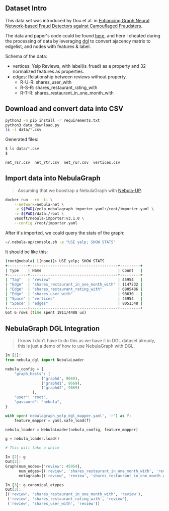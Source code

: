 ## Dataset Intro

This data set was introduced by Dou et al. in [Enhancing Graph Neural Network-based Fraud Detectors against Camouflaged Fraudsters](https://paperswithcode.com/paper/enhancing-graph-neural-network-based-fraud).

The data and paper's code could be found [here](https://github.com/YingtongDou/CARE-GNN), and here I cheated during the processing of data by leveraging [dgl](https://github.com/dmlc/dgl/tree/master/examples/pytorch/caregnn) to convert ajacency matrix to edgelist, and nodes with features & label.

Schema of the data:

- vertices: Yelp Reviews, with label(is_fruad) as a property and 32 normalized features as properties.
- edges: Relationship between reviews without property.
    - R-U-R: shares_user_with
    - R-S-R: shares_restaurant_rating_with
    - R-T-R: shares_restaurant_in_one_month_with

## Download and convert data into CSV

```bash
python3 -m pip install -r requirements.txt
python3 data_download.py
ls -l data/*.csv
```
Generated files:

```bash
$ ls data/*.csv
$

net_rsr.csv  net_rtr.csv  net_rur.csv  vertices.csv
```

## Import data into NebulaGraph

> Assuming that we boostrap a NebulaGraph with [Nebula-UP](https://github.com/wey-gu/nebula-up/).

```bash
docker run --rm -ti \
    --network=nebula-net \
    -v ${PWD}/yelp_nebulagraph_importer.yaml:/root/importer.yaml \
    -v ${PWD}/data:/root \
    vesoft/nebula-importer:v3.1.0 \
    --config /root/importer.yaml
```

After it's imported, we could query the stats of the graph:

```bash
~/.nebula-up/console.sh -e "USE yelp; SHOW STATS"
```
It should be like this:

```bash
(root@nebula) [(none)]> USE yelp; SHOW STATS
+---------+---------------------------------------+---------+
| Type    | Name                                  | Count   |
+---------+---------------------------------------+---------+
| "Tag"   | "review"                              | 45954   |
| "Edge"  | "shares_restaurant_in_one_month_with" | 1147232 |
| "Edge"  | "shares_restaurant_rating_with"       | 6805486 |
| "Edge"  | "shares_user_with"                    | 98630   |
| "Space" | "vertices"                            | 45954   |
| "Space" | "edges"                               | 8051348 |
+---------+---------------------------------------+---------+
Got 6 rows (time spent 1911/4488 us)
```

## NebulaGraph DGL Integration

> I know I don't have to do this as we have it in DGL dataset already, this is just a demo of how to use NebulaGraph with DGL.

```python
In [1]:
from nebula_dgl import NebulaLoader

nebula_config = {
    "graph_hosts": [
                ('graphd', 9669),
                ('graphd1', 9669),
                ('graphd2', 9669)
            ],
    "user": "root",
    "password": "nebula",
}

with open('nebulagraph_yelp_dgl_mapper.yaml', 'r') as f:
    feature_mapper = yaml.safe_load(f)

nebula_loader = NebulaLoader(nebula_config, feature_mapper)

g = nebula_loader.load()

# This will take a while

In [2]: g
Out[2]:
Graph(num_nodes={'review': 45954},
      num_edges={('review', 'shares_restaurant_in_one_month_with', 'review'): 1147232, ('review', 'shares_restaurant_rating_with', 'review'): 6805486, ('review', 'shares_user_with', 'review'): 98630},
      metagraph=[('review', 'review', 'shares_restaurant_in_one_month_with'), ('review', 'review', 'shares_restaurant_rating_with'), ('review', 'review', 'shares_user_with')])

In [3]: g.canonical_etypes
Out[3]:
[('review', 'shares_restaurant_in_one_month_with', 'review'),
 ('review', 'shares_restaurant_rating_with', 'review'),
 ('review', 'shares_user_with', 'review')]
```